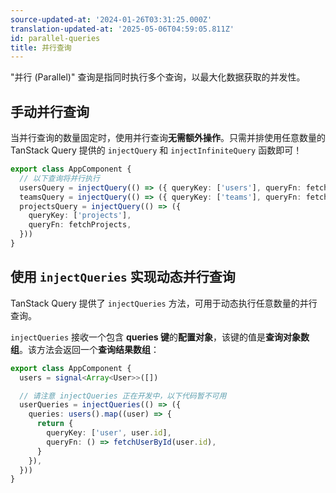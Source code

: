 ```yaml
---
source-updated-at: '2024-01-26T03:31:25.000Z'
translation-updated-at: '2025-05-06T04:59:05.811Z'
id: parallel-queries
title: 并行查询
---
```


"并行 (Parallel)" 查询是指同时执行多个查询，以最大化数据获取的并发性。

## 手动并行查询

当并行查询的数量固定时，使用并行查询**无需额外操作**。只需并排使用任意数量的 TanStack Query 提供的 `injectQuery` 和 `injectInfiniteQuery` 函数即可！

```ts
export class AppComponent {
  // 以下查询将并行执行
  usersQuery = injectQuery(() => ({ queryKey: ['users'], queryFn: fetchUsers }))
  teamsQuery = injectQuery(() => ({ queryKey: ['teams'], queryFn: fetchTeams }))
  projectsQuery = injectQuery(() => ({
    queryKey: ['projects'],
    queryFn: fetchProjects,
  }))
}
```

## 使用 `injectQueries` 实现动态并行查询

TanStack Query 提供了 `injectQueries` 方法，可用于动态执行任意数量的并行查询。

`injectQueries` 接收一个包含 **queries 键**的**配置对象**，该键的值是**查询对象数组**。该方法会返回一个**查询结果数组**：

```ts
export class AppComponent {
  users = signal<Array<User>>([])

  // 请注意 injectQueries 正在开发中，以下代码暂不可用
  userQueries = injectQueries(() => ({
    queries: users().map((user) => {
      return {
        queryKey: ['user', user.id],
        queryFn: () => fetchUserById(user.id),
      }
    }),
  }))
}
```
